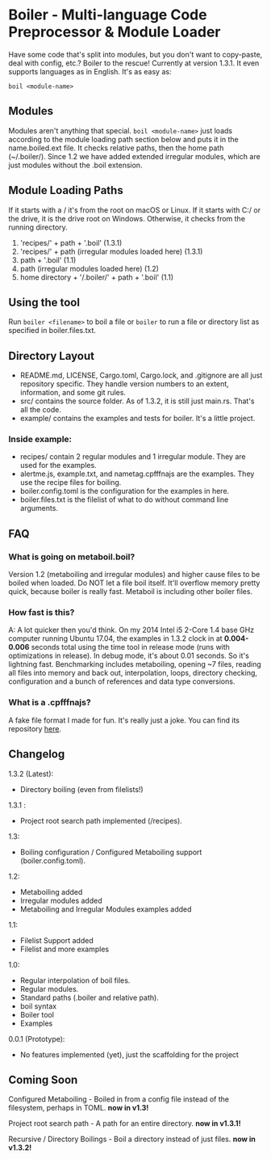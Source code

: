 # Boiler - Multi-language Code Preprocessor &amp; Module Loader
Have some code that's split into modules, but you don't want to copy-paste, deal with config, etc.?
Boiler to the rescue! Currently at version 1.3.1. It even supports languages as in English. It's as easy as:
```boiler
boil <module-name>
```

## Modules
Modules aren't anything that special. ```boil <module-name>``` just loads according to the module loading path section below and puts it in the name.boiled.ext file. It checks relative paths, then the home path (~/.boiler/). Since 1.2 we have added extended irregular modules, which are just modules without the .boil extension.

## Module Loading Paths
If it starts with a / it's from the root on macOS or Linux. If it starts with C:/ or the drive, it is the drive root on Windows. Otherwise, it checks from the running directory.
1) 'recipes/' + path + '.boil' (1.3.1)
2) 'recipes/' + path (irregular modules loaded here) (1.3.1)
3) path + '.boil' (1.1)
4) path (irregular modules loaded here) (1.2)
5) home directory + '/.boiler/' + path + '.boil' (1.1)

## Using the tool
Run ```boiler <filename>``` to boil a file or ```boiler``` to run a file or directory list as specified in boiler.files.txt.

## Directory Layout
- README.md, LICENSE, Cargo.toml, Cargo.lock, and .gitignore are all just repository specific. They handle version numbers to an extent, information, and some git rules.
- src/ contains the source folder. As of 1.3.2, it is still just main.rs. That's all the code.
- example/ contains the examples and tests for boiler. It's a little project.

### Inside example:
- recipes/ contain 2 regular modules and 1 irregular module. They are used for the examples.
- alertme.js, example.txt, and nametag.cpfffnajs are the examples. They use the recipe files for boiling.
- boiler.config.toml is the configuration for the examples in here.
- boiler.files.txt is the filelist of what to do without command line arguments.

## FAQ
### What is going on metaboil.boil?
Version 1.2 (metaboiling and irregular modules) and higher cause files to be boiled when loaded. Do NOT let a file boil itself. It'll overflow memory pretty quick, because boiler is really fast. Metaboil is including other boiler files.
### How fast is this?
A: A lot quicker then you'd think. On my 2014 Intel i5 2-Core 1.4 base GHz computer running Ubuntu 17.04, the examples in 1.3.2 clock in at **0.004-0.006** seconds total using the time tool in release mode (runs with optimizations in release). In debug mode, it's about 0.01 seconds. So it's lightning fast. Benchmarking includes metaboiling, opening ~7 files, reading all files into memory and back out, interpolation, loops, directory checking, configuration and a bunch of references and data type conversions.
### What is a .cpfffnajs?
A fake file format I made for fun. It's really just a joke. You can find its repository [here](https://github.com/MegosAlpha/cpfffnajs).

## Changelog
1.3.2 (Latest):
- Directory boiling (even from filelists!)

1.3.1 :
- Project root search path implemented (/recipes).

1.3:
- Boiling configuration / Configured Metaboiling support (boiler.config.toml).

1.2:
- Metaboiling added
- Irregular modules added
- Metaboiling and Irregular Modules examples added

1.1:
- Filelist Support added
- Filelist and more examples

1.0:
- Regular interpolation of boil files.
- Regular modules.
- Standard paths (.boiler and relative path).
- boil syntax
- Boiler tool
- Examples

0.0.1 (Prototype):
- No features implemented (yet), just the scaffolding for the project

## Coming Soon
Configured Metaboiling - Boiled in from a config file instead of the filesystem, perhaps in TOML. **now in v1.3!**

Project root search path - A path for an entire directory. **now in v1.3.1!**

Recursive / Directory Boilings - Boil a directory instead of just files. **now in v1.3.2!**
